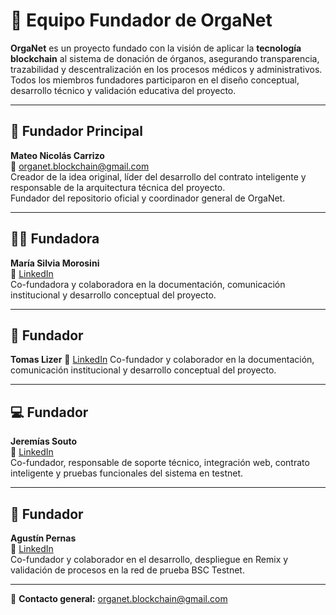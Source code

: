 # 👥 Equipo Fundador de OrgaNet

**OrgaNet** es un proyecto fundado con la visión de aplicar la **tecnología blockchain** al sistema de donación de órganos, asegurando transparencia, trazabilidad y descentralización en los procesos médicos y administrativos.  
Todos los miembros fundadores participaron en el diseño conceptual, desarrollo técnico y validación educativa del proyecto.

---

## 🧠 Fundador Principal
**Mateo Nicolás Carrizo**  
📧 organet.blockchain@gmail.com  
Creador de la idea original, líder del desarrollo del contrato inteligente y responsable de la arquitectura técnica del proyecto.  
Fundador del repositorio oficial y coordinador general de OrgaNet.

---

## 👩‍💼 Fundadora
**María Silvia Morosini**  
🔗 [LinkedIn](https://www.linkedin.com/in/mar%C3%ADa-silvia-morosini)  
Co-fundadora y colaboradora en la documentación, comunicación institucional y desarrollo conceptual del proyecto.

---

## 🔗 Fundador
**Tomas Lizer**
🔗 [LinkedIn](https://www.linkedin.com/in/tomas-lizer/)
Co-fundador y colaborador en la documentación, comunicación institucional y desarrollo conceptual del proyecto.

---

## 💻 Fundador
**Jeremías Souto**  
🔗 [LinkedIn](https://www.linkedin.com/in/jeremias-souto-6b07752a5/)  
Co-fundador, responsable de soporte técnico, integración web, contrato inteligente y pruebas funcionales del sistema en testnet.

---

## 🔗 Fundador
**Agustín Pernas**  
🔗 [LinkedIn](https://www.linkedin.com/in/agustinbpernas)  
Co-fundador y colaborador en el desarrollo, despliegue en Remix y validación de procesos en la red de prueba BSC Testnet.

---

📩 **Contacto general:** organet.blockchain@gmail.com  

